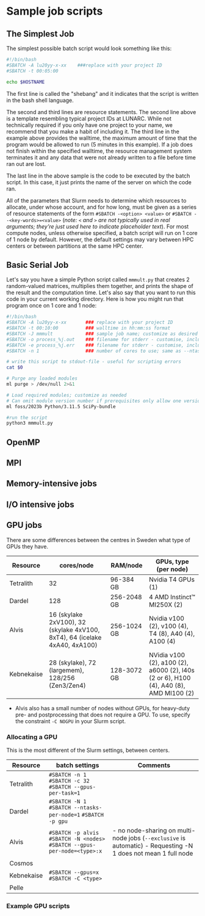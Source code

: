 # Sample job scripts

## The Simplest Job

The simplest possible batch script would look something like this:

```bash
#!/bin/bash
#SBATCH -A lu20yy-x-xx    ###replace with your project ID
#SBATCH -t 00:05:00

echo $HOSTNAME
```

The first line is called the "shebang" and it indicates that the script is
written in the bash shell language.

The second and third lines are resource statements. The second line above is a
template resembling typical project IDs at LUNARC. While not technically required
if you only have one project to your name, we recommend that you make a habit of
including it. The third line in the example above provides the walltime, the
maximum amount of time that the program would be allowed to run (5 minutes in
this example). If a job does not finish within the specified walltime, the
resource management system terminates it and any data that were not already
written to a file before time ran out are lost.

The last line in the above sample is the code to be executed by the batch script.
In this case, it just prints the name of the server on which the code ran.

All of the parameters that Slurm needs to determine which resources to allocate,
under whose account, and for how long, must be given as a series of resource
statements of the form `#SBATCH -<option> <value>` or `#SBATCH --<key-words>=<value>`
(*note: `<` and `>` are not typically used in real arguments; they're just used*
*here to indicate placeholder text*). For most compute nodes, unless otherwise
specified, a batch script will run on 1 core of 1 node by default. However, the
default settings may vary between HPC centers or between partitions at the same
HPC center.

## Basic Serial Job

Let's say you have a simple Python script called `mmmult.py` that creates 2
random-valued matrices, multiplies them together, and prints the shape of the
result and the computation time. Let's also say that you want to run this code
in your current working directory. Here is how you might run that program once
on 1 core and 1 node:

```bash
#!/bin/bash
#SBATCH -A lu20yy-x-xx       ### replace with your project ID
#SBATCH -t 00:10:00          ### walltime in hh:mm:ss format
#SBATCH -J mmmult            ### sample job name; customize as desired or omit
#SBATCH -o process_%j.out    ### filename for stderr - customise, include %j
#SBATCH -e process_%j.err    ### filename for stderr - customise, include %j
#SBATCH -n 1                 ### number of cores to use; same as --ntasks-per-node

# write this script to stdout-file - useful for scripting errors
cat $0

# Purge any loaded modules
ml purge > /dev/null 2>&1

# Load required modules; customize as needed
# Can omit module version number if prerequisites only allow one version
ml foss/2023b Python/3.11.5 SciPy-bundle

#run the script
python3 mmmult.py
```

## OpenMP 

## MPI 

## Memory-intensive jobs 

## I/O intensive jobs 

## GPU jobs 

There are some differences between the centres in Sweden what type of GPUs they have. 

| Resource | cores/node | RAM/node | GPUs, type (per node) | 
| -------- | ---------- | -------- | ---- |
| Tetralith | 32 | 96-384 GB | Nvidia T4 GPUs (1) | 
| Dardel | 128 | 256-2048 GB | 4 AMD Instinct™ MI250X (2) | 
| Alvis | 16 (skylake 2xV100), 32 (skylake 4xV100, 8xT4), 64 (icelake 4xA40, 4xA100) | 256-1024 GB | Nvidia v100 (2), v100 (4), T4 (8), A40 (4), A100 (4) |
| Kebnekaise | 28 (skylake), 72 (largemem), 128/256 (Zen3/Zen4) | 128-3072 GB | NVidia v100 (2), a100 (2), a6000 (2), l40s (2 or 6), H100 (4), A40 (8), AMD MI100 (2) |

- Alvis also has a small number of nodes without GPUs, for heavy-duty pre- and postprocessing that does not require a GPU. To use, specify the constraint ``-C NOGPU`` in your Slurm script.

### Allocating a GPU 

This is the most different of the Slurm settings, between centers.

| Resource | batch settings | Comments |
| -------- | -------------- | -------- |
| Tetralith | ``#SBATCH -n 1``  ``#SBATCH -c 32`` ``#SBATCH --gpus-per-task=1`` | |
| Dardel    | ``#SBATCH -N 1``  ``#SBATCH --ntasks-per-node=1``  ``#SBATCH -p gpu`` | |
| Alvis | ``#SBATCH -p alvis``  ``#SBATCH -N <nodes>``  ``#SBATCH --gpus-per-node=<type>:x`` | - no node-sharing on multi-node jobs  (``--exclusive`` is automatic)  - Requesting -N 1 does not mean 1 full node | 
| Cosmos | | |
| Kebnekaise | ``#SBATCH --gpus=x``  ``#SBATCH -C <type>`` | | 
| Pelle | | | 

### Example GPU scripts 




